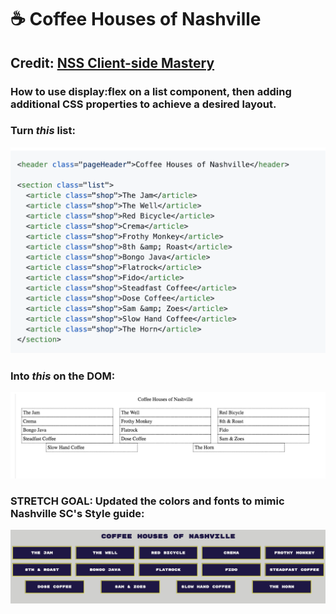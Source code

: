 # :coffee: Coffee Houses of Nashville
## Credit: [NSS Client-side Mastery](https://github.com/nashville-software-school/client-side-mastery)

###  How to use display:flex on a list component, then adding additional CSS properties to achieve a desired layout.


### Turn *this* list:
![HTML](./coffeehouses_html_screenshot.png)

### Into *this* on the DOM:
![HTML](./coffeehouses_mockup.png)

### STRETCH GOAL:  Updated the colors and fonts to mimic Nashville SC's Style guide:
![HTML](./version2screengrab.png)
